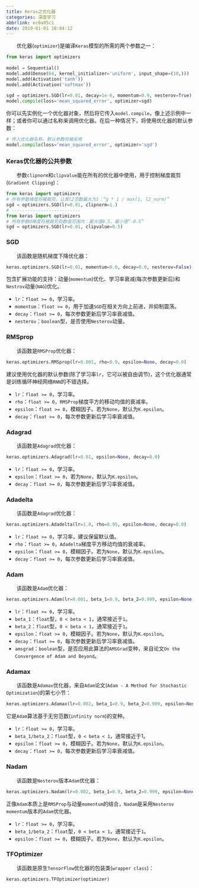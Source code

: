 ```yaml
---
title: Keras之优化器
categories: 深度学习
abbrlink: ec0a05c1
date: 2019-01-01 10:04:12
---
```

&emsp;&emsp;优化器(`optimizer`)是编译`Keras`模型的所需的两个参数之一：<!--more-->

``` python
from keras import optimizers
​
model = Sequential()
model.add(Dense(64, kernel_initializer='uniform', input_shape=(10,)))
model.add(Activation('tanh'))
model.add(Activation('softmax'))
​
sgd = optimizers.SGD(lr=0.01, decay=1e-6, momentum=0.9, nesterov=True)
model.compile(loss='mean_squared_error', optimizer=sgd)
```

你可以先实例化一个优化器对象，然后将它传入`model.compile`，像上述示例中一样；或者你可以通过名称来调用优化器。在后一种情况下，将使用优化器的默认参数：

``` python
# 传入优化器名称，默认参数将被采用
model.compile(loss='mean_squared_error', optimizer='sgd')
```

### Keras优化器的公共参数

&emsp;&emsp;参数`clipnorm`和`clipvalue`能在所有的优化器中使用，用于控制梯度裁剪(`Gradient Clipping`)：

``` python
from keras import optimizers
# 所有参数梯度将被裁剪，让其l2范数最大为1：“g * 1 / max(1, l2_norm)”
sgd = optimizers.SGD(lr=0.01, clipnorm=1.)
# --------------------------
from keras import optimizers
# 所有参数d梯度将被裁剪到数值范围内：最大值0.5，最小值“-0.5”
sgd = optimizers.SGD(lr=0.01, clipvalue=0.5)
```

### SGD

&emsp;&emsp;该函数是随机梯度下降优化器：

``` python
keras.optimizers.SGD(lr=0.01, momentum=0.0, decay=0.0, nesterov=False)
```

包含扩展功能的支持：动量(`momentum`)优化、学习率衰减(每次参数更新后)和`Nestrov`动量(`NAG`)优化。

- `lr`：`float >= 0`，学习率。
- `momentum`：`float >= 0`，用于加速`SGD`在相关方向上前进，并抑制震荡。
- `decay`：`float >= 0`，每次参数更新后学习率衰减值。
- `nesterov`：`boolean`型，是否使用`Nesterov`动量。

### RMSprop

&emsp;&emsp;该函数是`RMSProp`优化器：

``` python
keras.optimizers.RMSprop(lr=0.001, rho=0.9, epsilon=None, decay=0.0)
```

建议使用优化器的默认参数(除了学习率`lr`，它可以被自由调节)，这个优化器通常是训练循环神经网络`RNN`的不错选择。

- `lr`：`float >= 0`，学习率。
- `rho`：`float >= 0`，`RMSProp`梯度平方的移动均值的衰减率。
- `epsilon`：`float >= 0`，模糊因子。若为`None`，默认为`K.epsilon`。
- `decay`：`float >= 0`，每次参数更新后学习率衰减值。

### Adagrad

&emsp;&emsp;该函数是`Adagrad`优化器：

``` python
keras.optimizers.Adagrad(lr=0.01, epsilon=None, decay=0.0)
```

- `lr`：`float >= 0`，学习率。
- `epsilon`：`float >= 0`，若为`None`，默认为`K.epsilon`。
- `decay`：`float >= 0`，每次参数更新后学习率衰减值。

### Adadelta

&emsp;&emsp;该函数是`Adagrad`优化器：

``` python
keras.optimizers.Adadelta(lr=1.0, rho=0.95, epsilon=None, decay=0.0)
```

- `lr`：`float >= 0`，学习率，建议保留默认值。
- `rho`：`float >= 0`，`Adadelta`梯度平方移动均值的衰减率。
- `epsilon`：`float >= 0`，模糊因子。若为`None`，默认为`K.epsilon`。
- `decay`：`float >= 0`，每次参数更新后学习率衰减值。

### Adam

&emsp;&emsp;该函数是`Adam`优化器：

``` python
keras.optimizers.Adam(lr=0.001, beta_1=0.9, beta_2=0.999, epsilon=None, decay=0.0, amsgrad=False)
```

- `lr`：`float >= 0`，学习率。
- `beta_1`：`float`型，`0 < beta < 1`，通常接近于`1`。
- `beta_2`：`float`型，`0 < beta < 1`，通常接近于`1`。
- `epsilon`：`float >= 0`，模糊因子。若为`None`，默认为`K.epsilon`。
- `decay`：`float >= 0`，每次参数更新后学习率衰减值。
- `amsgrad`：`boolean`型，是否应用此算法的`AMSGrad`变种，来自论文`On the Convergence of Adam and Beyond`。

### Adamax

&emsp;&emsp;该函数是`Adamax`优化器，来自`Adam`论文(`Adam - A Method for Stochastic Optimization`)的第七小节：

``` python
keras.optimizers.Adamax(lr=0.002, beta_1=0.9, beta_2=0.999, epsilon=None, decay=0.0)
```

它是`Adam`算法基于无穷范数(`infinity norm`)的变种。

- `lr`：`float >= 0`，学习率。
- `beta_1/beta_2`：`float`型，`0 < beta < 1`，通常接近于1。
- `epsilon`：`float >= 0`，模糊因子。若为`None`，默认为`K.epsilon`。
- `decay`：`float >= 0`，每次参数更新后学习率衰减值。

### Nadam

&emsp;&emsp;该函数是`Nesterov`版本`Adam`优化器：

``` python
keras.optimizers.Nadam(lr=0.002, beta_1=0.9, beta_2=0.999, epsilon=None, schedule_decay=0.004)
```

正像`Adam`本质上是`RMSProp`与动量`momentum`的结合，`Nadam`是采用`Nesterov momentum`版本的`Adam`优化器。

- `lr`：`float >= 0`，学习率。
- `beta_1/beta_2`：`float`型，`0 < beta < 1`，通常接近于`1`。
- `epsilon`：`float >= 0`，模糊因子。若为`None`，默认为`K.epsilon`。

### TFOptimizer

&emsp;&emsp;该函数是原生`TensorFlow`优化器的包装类(`wrapper class`)：

``` python
keras.optimizers.TFOptimizer(optimizer)
```